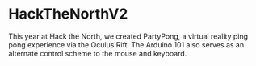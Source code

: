 # HackTheNorthV2

This year at Hack the North, we created PartyPong, a virtual reality ping pong experience via the Oculus Rift. The Arduino 101 also serves as an alternate control scheme to the mouse and keyboard.
